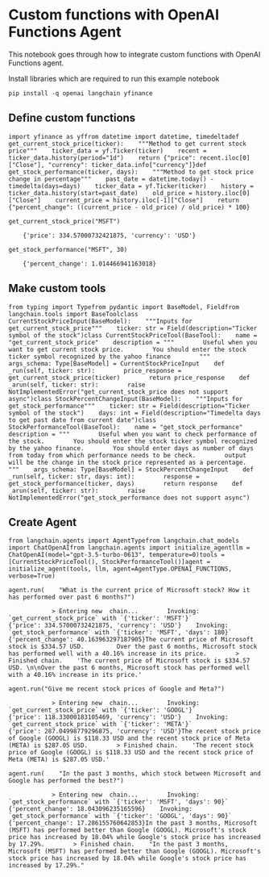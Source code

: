 Custom functions with OpenAI Functions Agent
============================================

This notebook goes through how to integrate custom functions with OpenAI Functions agent.

Install libraries which are required to run this example notebook

`pip install -q openai langchain yfinance`

Define custom functions[](#define-custom-functions "Direct link to Define custom functions")
---------------------------------------------------------------------------------------------

    import yfinance as yffrom datetime import datetime, timedeltadef get_current_stock_price(ticker):    """Method to get current stock price"""    ticker_data = yf.Ticker(ticker)    recent = ticker_data.history(period="1d")    return {"price": recent.iloc[0]["Close"], "currency": ticker_data.info["currency"]}def get_stock_performance(ticker, days):    """Method to get stock price change in percentage"""    past_date = datetime.today() - timedelta(days=days)    ticker_data = yf.Ticker(ticker)    history = ticker_data.history(start=past_date)    old_price = history.iloc[0]["Close"]    current_price = history.iloc[-1]["Close"]    return {"percent_change": ((current_price - old_price) / old_price) * 100}

    get_current_stock_price("MSFT")

        {'price': 334.57000732421875, 'currency': 'USD'}

    get_stock_performance("MSFT", 30)

        {'percent_change': 1.014466941163018}

Make custom tools[](#make-custom-tools "Direct link to Make custom tools")
---------------------------------------------------------------------------

    from typing import Typefrom pydantic import BaseModel, Fieldfrom langchain.tools import BaseToolclass CurrentStockPriceInput(BaseModel):    """Inputs for get_current_stock_price"""    ticker: str = Field(description="Ticker symbol of the stock")class CurrentStockPriceTool(BaseTool):    name = "get_current_stock_price"    description = """        Useful when you want to get current stock price.        You should enter the stock ticker symbol recognized by the yahoo finance        """    args_schema: Type[BaseModel] = CurrentStockPriceInput    def _run(self, ticker: str):        price_response = get_current_stock_price(ticker)        return price_response    def _arun(self, ticker: str):        raise NotImplementedError("get_current_stock_price does not support async")class StockPercentChangeInput(BaseModel):    """Inputs for get_stock_performance"""    ticker: str = Field(description="Ticker symbol of the stock")    days: int = Field(description="Timedelta days to get past date from current date")class StockPerformanceTool(BaseTool):    name = "get_stock_performance"    description = """        Useful when you want to check performance of the stock.        You should enter the stock ticker symbol recognized by the yahoo finance.        You should enter days as number of days from today from which performance needs to be check.        output will be the change in the stock price represented as a percentage.        """    args_schema: Type[BaseModel] = StockPercentChangeInput    def _run(self, ticker: str, days: int):        response = get_stock_performance(ticker, days)        return response    def _arun(self, ticker: str):        raise NotImplementedError("get_stock_performance does not support async")

Create Agent[](#create-agent "Direct link to Create Agent")
------------------------------------------------------------

    from langchain.agents import AgentTypefrom langchain.chat_models import ChatOpenAIfrom langchain.agents import initialize_agentllm = ChatOpenAI(model="gpt-3.5-turbo-0613", temperature=0)tools = [CurrentStockPriceTool(), StockPerformanceTool()]agent = initialize_agent(tools, llm, agent=AgentType.OPENAI_FUNCTIONS, verbose=True)

    agent.run(    "What is the current price of Microsoft stock? How it has performed over past 6 months?")

                > Entering new  chain...        Invoking: `get_current_stock_price` with `{'ticker': 'MSFT'}`            {'price': 334.57000732421875, 'currency': 'USD'}    Invoking: `get_stock_performance` with `{'ticker': 'MSFT', 'days': 180}`            {'percent_change': 40.163963297187905}The current price of Microsoft stock is $334.57 USD.         Over the past 6 months, Microsoft stock has performed well with a 40.16% increase in its price.        > Finished chain.    'The current price of Microsoft stock is $334.57 USD. \n\nOver the past 6 months, Microsoft stock has performed well with a 40.16% increase in its price.'

    agent.run("Give me recent stock prices of Google and Meta?")

                > Entering new  chain...        Invoking: `get_current_stock_price` with `{'ticker': 'GOOGL'}`            {'price': 118.33000183105469, 'currency': 'USD'}    Invoking: `get_current_stock_price` with `{'ticker': 'META'}`            {'price': 287.04998779296875, 'currency': 'USD'}The recent stock price of Google (GOOGL) is $118.33 USD and the recent stock price of Meta (META) is $287.05 USD.        > Finished chain.    'The recent stock price of Google (GOOGL) is $118.33 USD and the recent stock price of Meta (META) is $287.05 USD.'

    agent.run(    "In the past 3 months, which stock between Microsoft and Google has performed the best?")

                > Entering new  chain...        Invoking: `get_stock_performance` with `{'ticker': 'MSFT', 'days': 90}`            {'percent_change': 18.043096235165596}    Invoking: `get_stock_performance` with `{'ticker': 'GOOGL', 'days': 90}`            {'percent_change': 17.286155760642853}In the past 3 months, Microsoft (MSFT) has performed better than Google (GOOGL). Microsoft's stock price has increased by 18.04% while Google's stock price has increased by 17.29%.        > Finished chain.    "In the past 3 months, Microsoft (MSFT) has performed better than Google (GOOGL). Microsoft's stock price has increased by 18.04% while Google's stock price has increased by 17.29%."